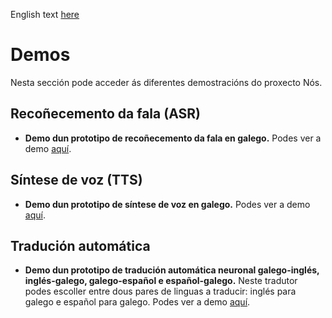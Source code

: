 English text [here](https://github.com/proxectonos/demos/blob/main/README_English.md)
# Demos
Nesta sección pode acceder ás diferentes demostracións do proxecto Nós. 

## Recoñecemento da fala (ASR)

+ **Demo dun prototipo de recoñecemento da fala en galego.** Podes ver a demo [aquí](https://asr.nos.gal/).

## Síntese de voz (TTS)

+ **Demo dun prototipo de síntese de voz en galego.** Podes ver a demo [aquí](https://tts.nos.gal/).

## Tradución automática 

+ **Demo dun prototipo de tradución automática neuronal galego-inglés, inglés-galego, galego-español e español-galego.** Neste tradutor podes escoller entre dous pares de linguas a traducir: inglés para galego e español para galego. Podes ver a demo [aquí](https://tradutor.nos.gal/).
